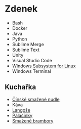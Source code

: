 # Zdenek

* Bash
* Docker
* Java
* Python
* Sublime Merge
* Sublime Text
* Unity
* Visual Studio Code
* [Windows Subsystem for Linux](windows_subsystem_for_linux.md)
* Windows Terminal

## Kuchařka

* [Čínské smažené nudle](cinske_smazene_nudle.md)
* Káva
* [Langoše](langose.md)
* [Palačinky](palacinky.md)
* [Smažené brambory](smazene_brambory.md)
